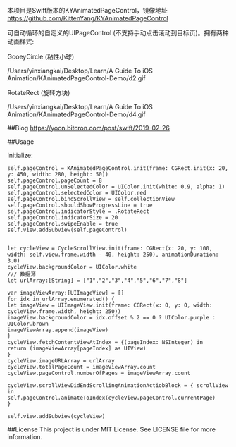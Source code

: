 
本项目是Swift版本的KYAnimatedPageControl，镜像地址 https://github.com/KittenYang/KYAnimatedPageControl

可自动循环的自定义的UIPageControl (不支持手动点击滚动到目标页)。拥有两种动画样式:

 GooeyCircle (粘性小球)
  
/Users/yinxiangkai/Desktop/Learn/A Guide To iOS Animation/KAnimatedPageControl-Demo/d2.gif

RotateRect (旋转方块)


/Users/yinxiangkai/Desktop/Learn/A Guide To iOS Animation/KAnimatedPageControl-Demo/d4.gif

##Blog
https://yoon.bitcron.com/post/swift/2019-02-26

##Usage

Initialize:

```
self.pageControl = KAnimatedPageControl.init(frame: CGRect.init(x: 20, y: 450, width: 280, height: 50))
self.pageControl.pageCount = 8
self.pageControl.unSelectedColor = UIColor.init(white: 0.9, alpha: 1)
self.pageControl.selectedColor = UIColor.red
self.pageControl.bindScrollView = self.collectionView
self.pageControl.shouldShowProgressLine = true
self.pageControl.indicatorStyle = .RotateRect
self.pageControl.indicatorSize = 20
self.pageControl.swipeEnable = true
self.view.addSubview(self.pageControl)


let cycleView = CycleScrollView.init(frame: CGRect(x: 20, y: 100, width: self.view.frame.width - 40, height: 250), animationDuration: 3.0)
cycleView.backgroundColor = UIColor.white
/// 数据源
let urlArray:[String] = ["1","2","3","4","5","6","7","8"]

var imageViewArray:[UIImageView] = []
for idx in urlArray.enumerated() {
let imageView = UIImageView.init(frame: CGRect(x: 0, y: 0, width: cycleView.frame.width, height: 250))
imageView.backgroundColor = idx.offset % 2 == 0 ? UIColor.purple : UIColor.brown
imageViewArray.append(imageView)
}
cycleView.fetchContentViewAtIndex = {(pageIndex: NSInteger) in
return (imageViewArray[pageIndex] as UIView)
}
cycleView.imageURLArray = urlArray
cycleView.totalPageCount = imageViewArray.count
cycleView.pageControl.numberOfPages = imageViewArray.count

cycleView.scrollViewDidEndScrollingAnimationActiobBlock = { scrollView in
self.pageControl.animateToIndex(cycleView.pageControl.currentPage)
}

self.view.addSubview(cycleView)
```


##License This project is under MIT License. See LICENSE file for more information.
